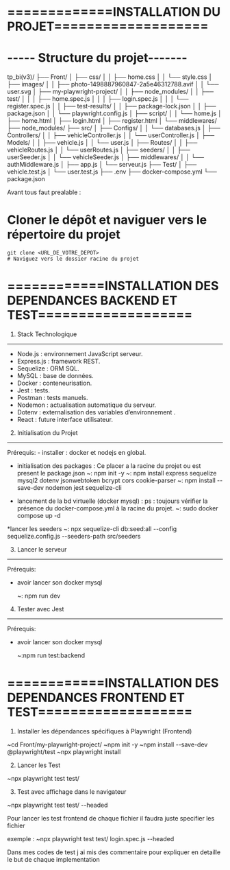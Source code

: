 
# =============INSTALLATION DU PROJET===================

#     ----- Structure du projet-------
 
tp_bi(v3)/
├── Front/
│   ├── css/
│   │   ├── home.css
│   │   └── style.css
│   ├── images/
│   │   ├── photo-1498887960847-2a5e46312788.avif
│   │   └── user.svg
│   ├── my-playwright-project/
│   │   ├── node_modules/
│   │   ├── test/
│   │   │   ├── home.spec.js
│   │   │   ├── login.spec.js
│   │   │   └── register.spec.js
│   │   ├── test-results/
│   │   ├── package-lock.json
│   │   ├── package.json
│   │   └── playwright.config.js
│   ├── script/
│   │   └── home.js
│   ├── home.html
│   ├── login.html
│   ├── register.html
│   └── middlewares/
├── node_modules/
├── src/
│   ├── Configs/
│   │   └── databases.js
│   ├── Controllers/
│   │   ├── vehicleController.js
│   │   └── userController.js
│   ├── Models/
│   │   ├── vehicle.js
│   │   └── user.js
│   ├── Routes/
│   │   ├── vehicleRoutes.js
│   │   └── userRoutes.js
│   ├── seeders/
│   │   ├── userSeeder.js
│   │   └── vehicleSeeder.js
│   ├── middlewares/
│   │   └── authMiddleware.js
│   ├── app.js
│   └── serveur.js
├── Test/
│   ├── vehicle.test.js
│   └── user.test.js
├── .env
├── docker-compose.yml
└── package.json

Avant tous faut prealable :

# Cloner le dépôt et naviguer vers le répertoire du projet
	git clone <URL_DE_VOTRE_DEPOT>
	# Naviguez vers le dossier racine du projet
#  ============INSTALLATION DES DEPENDANCES BACKEND ET TEST===================
 
1. Stack Technologique
----------------------

- Node.js : environnement JavaScript serveur.
- Express.js : framework REST.
- Sequelize : ORM SQL.
- MySQL : base de données.
- Docker : conteneurisation.
- Jest : tests.
- Postman : tests manuels.
- Nodemon : actualisation automatique du serveur.
- Dotenv : externalisation des variables d’environnement .
- React : future interface utilisateur.


2. Initialisation du Projet
---------------------------
Prérequis:
	- installer : docker et nodejs en global.
 
* initialisation des packages :
   Ce placer a la racine  du projet ou est present le package.json
 	~: npm init -y
 	~: npm install express sequelize mysql2 dotenv jsonwebtoken bcrypt cors cookie-parser
 	~: npm install --save-dev nodemon jest sequelize-cli


* lancement de la bd virtuelle (docker mysql) :
	ps : toujours vérifier la présence du docker-compose.yml  à la racine du projet.
  	~: 
  	sudo docker compose up -d
 
*lancer les seeders 
	~: npx sequelize-cli db:seed:all --config sequelize.config.js --seeders-path src/seeders
 
  	
  3. Lancer le serveur
--------------------
Prérequis:
- avoir lancer son docker mysql

 	~: npm run dev
 	
4. Tester avec Jest
-------------------
Prérequis:
- avoir lancer son docker mysql

	~:npm run test:backend


# ============INSTALLATION DES DEPENDANCES FRONTEND ET TEST===================
 
 1. Installer les dépendances spécifiques à Playwright (Frontend)
 
   ~cd Front/my-playwright-project/
   ~npm init -y
   ~npm install --save-dev @playwright/test
   ~npx playwright install
   
 2. Lancer les Test
  
   ~npx playwright test test/
   
 3. Test avec affichage dans le navigateur
 
   ~npx playwright test test/ --headed
   
   Pour lancer les test frontend de chaque fichier il faudra juste specifier les fichier
   
   exemple : ~npx playwright test test/ login.spec.js --headed

Dans mes codes de test j ai mis des commentaire pour expliquer en detaille le but de chaque implementation 



 
